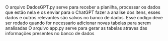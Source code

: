 O arquivo DadosGPT.py serve para receber a planilha, processar os dados que estão nela e os enviar para o ChatGPT fazer a analise dos itens, esses dados e outros relevantes são salvos no banco de dados. Esse codigo deve ser rodado quando for necessario adicionar novas tabelas para serem analisadas
O arquivo app.py serve para gerar as tabelas atraves das informações presentes no banco de dados

